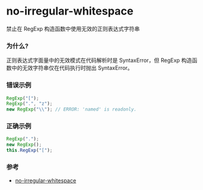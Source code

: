 # no-irregular-whitespace

禁止在 RegExp 构造函数中使用无效的正则表达式字符串

### 为什么?

正则表达式字面量中的无效模式在代码解析时是 SyntaxError，但 RegExp 构造函数中的无效字符串仅在代码执行时抛出 SyntaxError。

### 错误示例

```js
RegExp("[");
RegExp(".", "z");
new RegExp("\\"); // ERROR: 'named' is readonly.
```

### 正确示例

```js
RegExp(".");
new RegExp();
this.RegExp("[");
```

### 参考

- [no-irregular-whitespace](https://eslint.org/docs/rules/no-irregular-whitespace)

